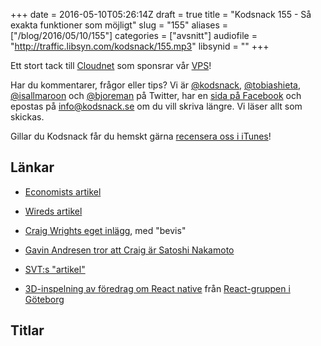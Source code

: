 +++
date = 2016-05-10T05:26:14Z
draft = true
title = "Kodsnack 155 - Så exakta funktioner som möjligt"
slug = "155"
aliases = ["/blog/2016/05/10/155"]
categories = ["avsnitt"]
audiofile = "http://traffic.libsyn.com/kodsnack/155.mp3"
libsynid = ""
+++


Ett stort tack till [Cloudnet](http://www.cloudnet.se) som sponsrar vår [VPS](http://en.wikipedia.org/wiki/Virtual_private_server)!

Har du kommentarer, frågor eller tips? Vi är [@kodsnack](https://www.twitter.com/kodsnack), [@tobiashieta](https://www.twitter.com/tobiashieta), [@isallmaroon](https://www.twitter.com/isallmaroon) och [@bjoreman](https://www.twitter.com/bjoreman) på Twitter, har en [sida på Facebook](https://www.facebook.com/kodsnack) och epostas på [info@kodsnack.se](mailto:info@kodsnack.se) om du vill skriva längre. Vi läser allt som skickas.

Gillar du Kodsnack får du hemskt gärna [recensera oss i iTunes](http://itunes.apple.com/se/podcast/kodsnack/id561631498?l=en)!

## Länkar ##
* [Economists artikel](http://www.economist.com/news/briefings/21698061-craig-steven-wright-claims-be-satoshi-nakamoto-bitcoin)
* [Wireds artikel](https://www.wired.com/2015/12/new-clues-suggest-satoshi-suspect-craig-wright-may-be-a-hoaxer/)
* [Craig Wrights eget inlägg](http://www.drcraigwright.net/jean-paul-sartre-signing-significance/), med "bevis"
* [Gavin Andresen tror att Craig är Satoshi Nakamoto](http://gavinandresen.ninja/satoshi)
* [SVT:s "artikel"](http://www.svt.se/nyheter/utrikes/efter-ar-av-spekulationer-han-ar-bitcoins-skapare)

* [3D-inspelning av föredrag om React native](https://www.youtube.com/watch?v=g5PJEjlSSaQ) från [React-gruppen i Göteborg](http://www.meetup.com/ReactJS-Goteborg/)

## Titlar ##
